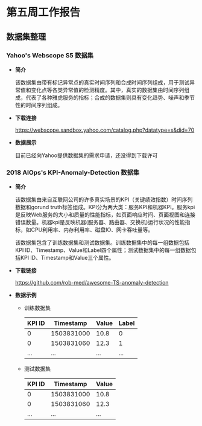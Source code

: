 # 第五周工作报告

## 数据集整理

### Yahoo's Webscope S5 数据集

* **简介**

  该数据集由带有标记异常点的真实时间序列和合成时间序列组成，用于测试异常值和变化点等各类异常值的检测精度。其中，真实的数据集由时间序列组成，代表了各种雅虎服务的指标；合成的数据集则具有变化趋势、噪声和季节性的时间序列组成。

* **下载连接**

  https://webscope.sandbox.yahoo.com/catalog.php?datatype=s&did=70

* **数据展示**

  目前已经向Yahoo提供数据集的需求申请，还没得到下载许可



### 2018 AIOps's KPI-Anomaly-Detection 数据集

* **简介**

  该数据集由来自互联网公司的许多真实场景的KPI（关键绩效指数）时间序列数据和gorund truth标签组成。KPI分为两大类：服务KPI和机器KPI。服务kpi是反映Web服务的大小和质量的性能指标，如页面响应时间、页面视图和连接错误数量。机器kpi是反映机器(服务器、路由器、交换机)运行状况的性能指标，如CPU利用率、内存利用率、磁盘IO、网卡吞吐量等。

  该数据集包含了训练数据集和测试数据集。训练数据集中的每一组数据包括KPI ID、Timestamp、Value和Label四个属性；测试数据集中的每一组数据包括KPI ID、Timestamp和Value三个属性。

* **下载链接**

  https://github.com/rob-med/awesome-TS-anomaly-detection

* **数据示例**

  * 训练数据集

    | KPI ID | Timestamp  | Value | Label |
    | ------ | ---------- | ----- | ----- |
    | 0      | 1503831000 | 10.8  | 0     |
    | 0      | 1503831060 | 12.3  | 1     |
    | ...    | ...        | ...   | ...   |

  * 测试数据集

    | KPI ID | Timestamp  | Value |
    | ------ | ---------- | ----- |
    | 0      | 1503831000 | 10.8  |
    | 0      | 1503831060 | 12.3  |
    | ...    | ...        | ...   |

    